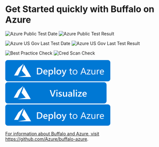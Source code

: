 # Get Started quickly with Buffalo on Azure

![Azure Public Test Date](https://azurequickstartsservice.blob.core.windows.net/badges/application-workloads/buffalo/gobuffalo/PublicLastTestDate.svg)
![Azure Public Test Result](https://azurequickstartsservice.blob.core.windows.net/badges/application-workloads/buffalo/gobuffalo/PublicDeployment.svg)

![Azure US Gov Last Test Date](https://azurequickstartsservice.blob.core.windows.net/badges/application-workloads/buffalo/gobuffalo/FairfaxLastTestDate.svg)
![Azure US Gov Last Test Result](https://azurequickstartsservice.blob.core.windows.net/badges/application-workloads/buffalo/gobuffalo/FairfaxDeployment.svg)

![Best Practice Check](https://azurequickstartsservice.blob.core.windows.net/badges/application-workloads/buffalo/gobuffalo/BestPracticeResult.svg)
![Cred Scan Check](https://azurequickstartsservice.blob.core.windows.net/badges/application-workloads/buffalo/gobuffalo/CredScanResult.svg)

[![Deploy To Azure](https://raw.githubusercontent.com/Azure/azure-quickstart-templates/master/1-CONTRIBUTION-GUIDE/images/deploytoazure.svg?sanitize=true)](https://portal.azure.com/#create/Microsoft.Template/uri/https%3A%2F%2Fraw.githubusercontent.com%2FAzure%2Fazure-quickstart-templates%2Fmaster%2Fapplication-workloads%2Fbuffalo%2Fgobuffalo%2Fazuredeploy.json)  [![Visualize](https://raw.githubusercontent.com/Azure/azure-quickstart-templates/master/1-CONTRIBUTION-GUIDE/images/visualizebutton.svg?sanitize=true)](http://armviz.io/#/?load=https%3A%2F%2Fraw.githubusercontent.com%2FAzure%2Fazure-quickstart-templates%2Fmaster%2Fapplication-workloads%2Fbuffalo%2Fgobuffalo%2Fazuredeploy.json)
    <img src="https://raw.githubusercontent.com/Azure/azure-quickstart-templates/master/1-CONTRIBUTION-GUIDE/images/deploytoazure.svg?sanitize=true" />

<a href="http://armviz.io/#/?load=https%3A%2F%2Fraw.githubusercontent.com%2FAzure%2F/azure-quickstart-templates%2Fmaster%2Fapplication-workloads%2Fbuffalo%2Fgobuffalo%2Fazuredeploy.json" target="_blank">

For information about Buffalo and Azure, visit https://github.com/Azure/buffalo-azure.


